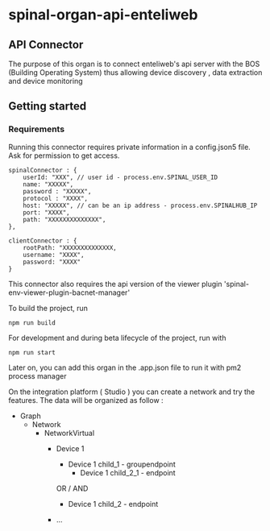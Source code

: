 # spinal-organ-api-enteliweb

## API Connector

The purpose of this organ is to connect enteliweb's api server with the BOS (Building Operating System) thus allowing device discovery , data extraction and device monitoring



## Getting started

### Requirements
Running this connector requires private information in a config.json5 file. Ask for permission to get access.
```
spinalConnector : {
    userId: "XXX", // user id - process.env.SPINAL_USER_ID
    name: "XXXXX",
    password : "XXXXX",
    protocol : "XXXX",
    host: "XXXXX", // can be an ip address - process.env.SPINALHUB_IP  
    port: "XXXX",
    path: "XXXXXXXXXXXXXX",
},
   
clientConnector : {
    rootPath: "XXXXXXXXXXXXXX,
    username: "XXXX",
    password: "XXXX"
}
```

This connector also requires the api version of the viewer plugin 'spinal-env-viewer-plugin-bacnet-manager'


To build the project, run 

```
npm run build
```

For development and during beta lifecycle of the project, run with
```
npm run start
```

Later on, you can add this organ in the .app.json file to run it with pm2 process manager

On the integration platform ( Studio ) you can create a network and try the features.
The data will be organized as follow :
- Graph
  - Network
    - NetworkVirtual
      - Device 1
        - Device 1 child_1 - groupendpoint
          - Device 1 child_2_1 - endpoint

        OR / AND

        - Device 1 child_2 - endpoint
      - ...







